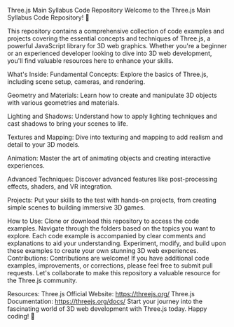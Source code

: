 Three.js Main Syllabus Code Repository
Welcome to the Three.js Main Syllabus Code Repository! 🚀

This repository contains a comprehensive collection of code examples and projects covering the essential concepts and techniques of Three.js, a powerful JavaScript library for 3D web graphics. Whether you're a beginner or an experienced developer looking to dive into 3D web development, you'll find valuable resources here to enhance your skills.

What's Inside:
Fundamental Concepts: Explore the basics of Three.js, including scene setup, cameras, and rendering.

Geometry and Materials: Learn how to create and manipulate 3D objects with various geometries and materials.

Lighting and Shadows: Understand how to apply lighting techniques and cast shadows to bring your scenes to life.

Textures and Mapping: Dive into texturing and mapping to add realism and detail to your 3D models.

Animation: Master the art of animating objects and creating interactive experiences.

Advanced Techniques: Discover advanced features like post-processing effects, shaders, and VR integration.

Projects: Put your skills to the test with hands-on projects, from creating simple scenes to building immersive 3D games.

How to Use:
Clone or download this repository to access the code examples.
Navigate through the folders based on the topics you want to explore.
Each code example is accompanied by clear comments and explanations to aid your understanding.
Experiment, modify, and build upon these examples to create your own stunning 3D web experiences.
Contributions:
Contributions are welcome! If you have additional code examples, improvements, or corrections, please feel free to submit pull requests. Let's collaborate to make this repository a valuable resource for the Three.js community.

Resources:
Three.js Official Website: https://threejs.org/
Three.js Documentation: https://threejs.org/docs/
Start your journey into the fascinating world of 3D web development with Three.js today. Happy coding! 🌟





